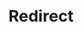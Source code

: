 ﻿---
layout: src/layouts/Redirect.astro
title: Redirect
redirect: /docs/infrastructure/deployment-targets/proxy-support
pubDate:  2023-01-01
navSearch: false
navSitemap: false
navMenu: false
---
